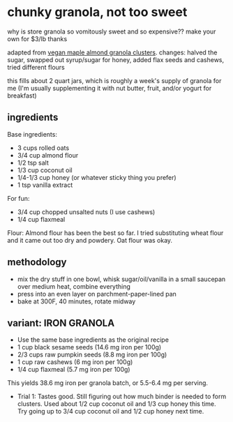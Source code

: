 # chunky granola, not too sweet

why is store granola so vomitously sweet and so expensive?? make your own for $3/lb thanks

adapted from [vegan maple almond granola clusters](https://sallysbakingaddiction.com/maple-almond-granola-clusters-vegan/). 
changes: halved the sugar, swapped out syrup/sugar for honey, added flax seeds and cashews, tried different flours

this fills about 2 quart jars, which is roughly a week's supply of granola for me (I'm usually supplementing it with nut butter, fruit, and/or yogurt for breakfast)

## ingredients
Base ingredients:
- 3 cups rolled oats
- 3/4 cup almond flour
- 1/2 tsp salt
- 1/3 cup coconut oil
- 1/4-1/3 cup honey (or whatever sticky thing you prefer)
- 1 tsp vanilla extract

For fun:
- 3/4 cup chopped unsalted nuts (I use cashews)
- 1/4 cup flaxmeal

Flour: Almond flour has been the best so far. I tried substituting wheat flour and it came out too dry and powdery. Oat flour was okay.

## methodology
- mix the dry stuff in one bowl, whisk sugar/oil/vanilla in a small saucepan over medium heat, combine everything
- press into an even layer on parchment-paper-lined pan
- bake at 300F, 40 minutes, rotate midway

## variant: IRON GRANOLA
- Use the same base ingredients as the original recipe
- 1 cup black sesame seeds (14.6 mg iron per 100g)
- 2/3 cups raw pumpkin seeds (8.8 mg iron per 100g)
- 1 cup raw cashews (6 mg iron per 100g)
- 1/4 cup flaxmeal (5.7 mg iron per 100g)

This yields 38.6 mg iron per granola batch, or 5.5-6.4 mg per serving.

- Trial 1: Tastes good. Still figuring out how much binder is needed to form clusters. Used about 1/2 cup coconut oil and 1/3 cup honey this time. Try going up to 3/4 cup coconut oil and 1/2 cup honey next time.
